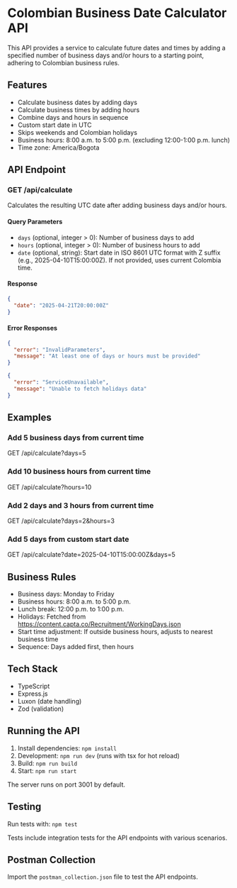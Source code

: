 # Colombian Business Date Calculator API

This API provides a service to calculate future dates and times by adding a specified number of business days and/or hours to a starting point, adhering to Colombian business rules.

## Features

- Calculate business dates by adding days
- Calculate business times by adding hours
- Combine days and hours in sequence
- Custom start date in UTC
- Skips weekends and Colombian holidays
- Business hours: 8:00 a.m. to 5:00 p.m. (excluding 12:00-1:00 p.m. lunch)
- Time zone: America/Bogota

## API Endpoint

### GET /api/calculate

Calculates the resulting UTC date after adding business days and/or hours.

#### Query Parameters

- `days` (optional, integer > 0): Number of business days to add
- `hours` (optional, integer > 0): Number of business hours to add
- `date` (optional, string): Start date in ISO 8601 UTC format with Z suffix (e.g., 2025-04-10T15:00:00Z). If not provided, uses current Colombia time.

#### Response

```json
{
  "date": "2025-04-21T20:00:00Z"
}
```

#### Error Responses

```json
{
  "error": "InvalidParameters",
  "message": "At least one of days or hours must be provided"
}
```

```json
{
  "error": "ServiceUnavailable",
  "message": "Unable to fetch holidays data"
}
```

## Examples

### Add 5 business days from current time

GET /api/calculate?days=5

### Add 10 business hours from current time

GET /api/calculate?hours=10

### Add 2 days and 3 hours from current time

GET /api/calculate?days=2&hours=3

### Add 5 days from custom start date

GET /api/calculate?date=2025-04-10T15:00:00Z&days=5

## Business Rules

- Business days: Monday to Friday
- Business hours: 8:00 a.m. to 5:00 p.m.
- Lunch break: 12:00 p.m. to 1:00 p.m.
- Holidays: Fetched from https://content.capta.co/Recruitment/WorkingDays.json
- Start time adjustment: If outside business hours, adjusts to nearest business time
- Sequence: Days added first, then hours

## Tech Stack

- TypeScript
- Express.js
- Luxon (date handling)
- Zod (validation)

## Running the API

1. Install dependencies: `npm install`
2. Development: `npm run dev` (runs with tsx for hot reload)
3. Build: `npm run build`
4. Start: `npm run start`

The server runs on port 3001 by default.

## Testing

Run tests with: `npm test`

Tests include integration tests for the API endpoints with various scenarios.

## Postman Collection

Import the `postman_collection.json` file to test the API endpoints.